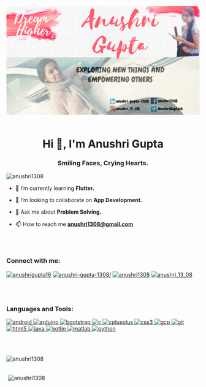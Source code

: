 ![MasterHead](images/intro.png)
<br>
<br>
<h1 align="center">Hi 👋, I'm Anushri Gupta</h1>
<h3 align="center">Smiling Faces, Crying Hearts.</h3>


<p align="left"> <img src="https://komarev.com/ghpvc/?username=anushri1308&label=Profile%20views&color=0e75b6&style=flat" alt="anushri1308" /> </p>


- 🌱 I’m currently learning **Flutter.**


- 👯 I’m looking to collaborate on **App Development.**


- 💬 Ask me about **Problem Solving.**


- 📫 How to reach me **anushri1308@gmail.com**
 <br>
 <br>
<h3 align="left">Connect with me:</h3>
<p align="left">
<a href="https://twitter.com/anushrigupta16" target="blank"><img align="center" src="https://cdn.jsdelivr.net/npm/simple-icons@3.0.1/icons/twitter.svg" alt="anushrigupta16" height="30" width="40" /></a>
<a href="https://linkedin.com/in/anushri-gupta-1308/" target="blank"><img align="center" src="https://cdn.jsdelivr.net/npm/simple-icons@3.0.1/icons/linkedin.svg" alt="anushri-gupta-1308/" height="30" width="40" /></a>
<a href="https://fb.com/anushri1308" target="blank"><img align="center" src="https://cdn.jsdelivr.net/npm/simple-icons@3.0.1/icons/facebook.svg" alt="anushri1308" height="30" width="40" /></a>
<a href="https://instagram.com/anushri_13_08" target="blank"><img align="center" src="https://cdn.jsdelivr.net/npm/simple-icons@3.0.1/icons/instagram.svg" alt="anushri_13_08" height="30" width="40" /></a>
</p>
<br>
<br>
<h3 align="left">Languages and Tools:</h3>
<p align="left"> <a href="https://developer.android.com" target="_blank"> <img src="https://devicons.github.io/devicon/devicon.git/icons/android/android-original-wordmark.svg" alt="android" width="40" height="40"/> </a> <a href="https://www.arduino.cc/" target="_blank"> <img src="https://cdn.worldvectorlogo.com/logos/arduino-1.svg" alt="arduino" width="40" height="40"/> </a> <a href="https://getbootstrap.com" target="_blank"> <img src="https://devicons.github.io/devicon/devicon.git/icons/bootstrap/bootstrap-plain.svg" alt="bootstrap" width="40" height="40"/> </a> <a href="https://www.cprogramming.com/" target="_blank"> <img src="https://devicons.github.io/devicon/devicon.git/icons/c/c-original.svg" alt="c" width="40" height="40"/> </a> <a href="https://www.w3schools.com/cpp/" target="_blank"> <img src="https://devicons.github.io/devicon/devicon.git/icons/cplusplus/cplusplus-original.svg" alt="cplusplus" width="40" height="40"/> </a> <a href="https://www.w3schools.com/css/" target="_blank"> <img src="https://devicons.github.io/devicon/devicon.git/icons/css3/css3-original-wordmark.svg" alt="css3" width="40" height="40"/> </a> <a href="https://cloud.google.com" target="_blank"> <img src="https://www.vectorlogo.zone/logos/google_cloud/google_cloud-icon.svg" alt="gcp" width="40" height="40"/> </a> <a href="https://git-scm.com/" target="_blank"> <img src="https://www.vectorlogo.zone/logos/git-scm/git-scm-icon.svg" alt="git" width="40" height="40"/> </a> <a href="https://www.w3.org/html/" target="_blank"> <img src="https://devicons.github.io/devicon/devicon.git/icons/html5/html5-original-wordmark.svg" alt="html5" width="40" height="40"/> </a> <a href="https://www.java.com" target="_blank"> <img src="https://devicons.github.io/devicon/devicon.git/icons/java/java-original-wordmark.svg" alt="java" width="40" height="40"/> </a> <a href="https://kotlinlang.org" target="_blank"> <img src="https://www.vectorlogo.zone/logos/kotlinlang/kotlinlang-icon.svg" alt="kotlin" width="40" height="40"/> </a> <a href="https://www.mathworks.com/" target="_blank"> <img src="https://raw.githubusercontent.com/simple-icons/simple-icons/master/icons/mathworks.svg" alt="matlab" width="40" height="40"/> </a> <a href="https://www.python.org" target="_blank"> <img src="https://devicons.github.io/devicon/devicon.git/icons/python/python-original.svg" alt="python" width="40" height="40"/> </a> </p>
<br>
<br>
<p><img align="left" src="https://github-readme-stats.vercel.app/api/top-langs?username=anushri1308&show_icons=true&locale=en&layout=compact" alt="anushri1308" /></p>
<br>
<br>
<p>&nbsp;<img align="center" src="https://github-readme-stats.vercel.app/api?username=anushri1308&show_icons=true&locale=en" alt="anushri1308" /></p>
<br>
<br>
